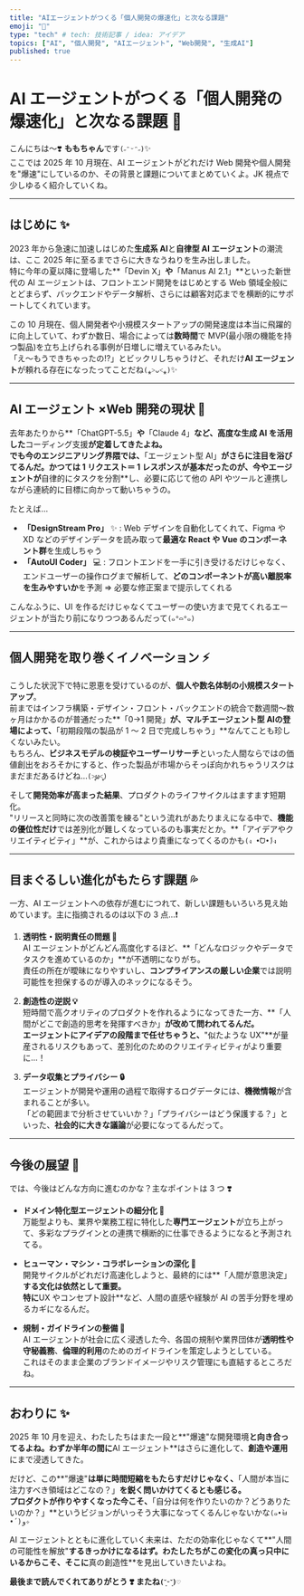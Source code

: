 ```yaml
---
title: "AIエージェントがつくる「個人開発の爆速化」と次なる課題"
emoji: "🎀"
type: "tech" # tech: 技術記事 / idea: アイデア
topics: ["AI", "個人開発", "AIエージェント", "Web開発", "生成AI"]
published: true
---
```


# AI エージェントがつくる「個人開発の爆速化」と次なる課題 🚀

こんにちは〜❣️ **ももちゃん**です`(˶ᵔᵕᵔ˶)`✨  
ここでは 2025 年 10 月現在、AI エージェントがどれだけ Web 開発や個人開発を"爆速"にしているのか、その背景と課題についてまとめていくよ。JK 視点で少しゆるく紹介していくね。

---

## はじめに ✨

2023 年から急速に加速しはじめた**生成系 AI**と**自律型 AI エージェント**の潮流は、ここ 2025 年に至るまでさらに大きなうねりを生み出しました。  
特に今年の夏以降に登場した**「Devin X」**や**「Manus AI 2.1」**といった新世代の AI エージェントは、フロントエンド開発をはじめとする Web 領域全般にとどまらず、バックエンドやデータ解析、さらには顧客対応までを横断的にサポートしてくれています。

この 10 月現在、個人開発者や小規模スタートアップの開発速度は本当に飛躍的に向上していて、わずか数日、場合によっては**数時間**で MVP(最小限の機能を持つ製品)を立ち上げられる事例が日増しに増えているみたい。  
「え〜もうできちゃったの!?」とビックリしちゃうけど、それだけ**AI エージェント**が頼れる存在になったってことだね`(⁎˃ᴗ˂⁎)`✨

---

## AI エージェント ×Web 開発の現状 🤖

去年あたりから**「ChatGPT-5.5」**や**「Claude 4」**など、高度な生成 AI を活用した**コーディング支援**が定着してきたよね。  
でも今のエンジニアリング界隈では、**「エージェント型 AI」**がさらに注目を浴びてるんだ。かつては 1 リクエスト＝ 1 レスポンスが基本だったのが、今やエージェントが**自律的にタスクを分割**し、必要に応じて他の API やツールと連携しながら連続的に目標に向かって動いちゃうの。

たとえば…

- **「DesignStream Pro」** ✨ : Web デザインを自動化してくれて、Figma や XD などのデザインデータを読み取って**最適な React や Vue のコンポーネント群**を生成しちゃう
- **「AutoUI Coder」** 💻 : フロントエンドを一手に引き受けるだけじゃなく、エンドユーザーの操作ログまで解析して、**どのコンポーネントが高い離脱率を生みやすいか**を予測 ⇒ 必要な修正案まで提示してくれる

こんなふうに、UI を作るだけじゃなくてユーザーの使い方まで見てくれるエージェントが当たり前になりつつあるんだって`(๑°⌓°๑)`

---

## 個人開発を取り巻くイノベーション ⚡

こうした状況下で特に恩恵を受けているのが、**個人や数名体制の小規模スタートアップ**。  
前まではインフラ構築・デザイン・フロント・バックエンドの統合で数週間～数ヶ月はかかるのが普通だった**「0→1 開発」**が、**マルチエージェント型 AI**の登場によって、**「初期段階の製品が 1 ～ 2 日で完成しちゃう」**なんてことも珍しくないみたい。  
もちろん、**ビジネスモデルの検証やユーザーリサーチ**といった人間ならではの価値創出をおろそかにすると、作った製品が市場からそっぽ向かれちゃうリスクはまだまだあるけどね…`(˃̥̥ω˂̥̥̥)`

そして**開発効率が高まった結果**、プロダクトのライフサイクルはますます短期化。  
"リリースと同時に次の改善策を練る"という流れがあたりまえになる中で、**機能の優位性だけ**では差別化が難しくなっているのも事実だとか。**「アイデアやクリエイティビティ」**が、これからはより貴重になってくるのかも`(ง •̀ᗜ•́)ง`

---

## 目まぐるしい進化がもたらす課題 💦

一方、AI エージェントへの依存が進むにつれて、新しい課題もいろいろ見え始めています。主に指摘されるのは以下の 3 点…❗

1. **透明性・説明責任の問題 🔎**  
   AI エージェントがどんどん高度化するほど、**「どんなロジックやデータでタスクを進めているのか」**が不透明になりがち。  
   責任の所在が曖昧になりやすいし、**コンプライアンスの厳しい企業**では説明可能性を担保するのが導入のネックになるそう。

2. **創造性の逆説 💡**  
   短時間で高クオリティのプロダクトを作れるようになってきた一方、**「人間がどこで創造的思考を発揮すべきか」**が改めて問われてるんだ。  
   エージェントにアイデアの段階まで任せちゃうと、**"似たような UX"**が量産されるリスクもあって、差別化のためのクリエイティビティがより重要に…！

3. **データ収集とプライバシー 🔒**  
   エージェントが開発や運用の過程で取得するログデータには、**機微情報**が含まれることが多い。  
   「どの範囲まで分析させていいか？」「プライバシーはどう保護する？」といった、**社会的に大きな議論**が必要になってるんだって。

---

## 今後の展望 🌱

では、今後はどんな方向に進むのかな？主なポイントは 3 つ ❣️

- **ドメイン特化型エージェントの細分化 🔧**  
  万能型よりも、業界や業務工程に特化した**専門エージェント**が立ち上がって、多彩なプラグインとの連携で横断的に仕事できるようになると予測されてる。

- **ヒューマン・マシン・コラボレーションの深化 🌟**  
  開発サイクルがどれだけ高速化しようと、最終的には**「人間が意思決定」**する文化は依然として重要。  
  特に**UX やコンセプト設計**など、人間の直感や経験が AI の苦手分野を埋めるカギになるんだ。

- **規制・ガイドラインの整備 📝**  
  AI エージェントが社会に広く浸透した今、各国の規制や業界団体が**透明性や守秘義務**、**倫理的利用**のためのガイドラインを策定しようとしている。  
  これはそのまま企業のブランドイメージやリスク管理にも直結するところだね。

---

## おわりに ✨

2025 年 10 月を迎え、わたしたちはまた一段と**"爆速"な開発環境**と向き合ってるよね。わずか半年の間に**AI エージェント**はさらに進化して、**創造や運用**にまで浸透してきた。

だけど、この**"爆速"**は単に時間短縮をもたらすだけじゃなく、**「人間が本当に注力すべき領域はどこなの？」**を鋭く問いかけてくるとも感じる。  
プロダクトが作りやすくなった今こそ、**「自分は何を作りたいのか？どうありたいのか？」**というビジョンがいっそう大事になってくるんじゃないかな`(๑•̀ㅂ•́)و✧`

AI エージェントとともに進化していく未来は、ただの効率化じゃなくて**"人間の可能性を解放"**するきっかけになるはず。わたしたちがこの変化の真っ只中にいるからこそ、そこに**真の創造性**を見出していきたいよね。

**最後まで読んでくれてありがとう ❣️ またね`(˘͈ᵕ˘͈)♡`**
